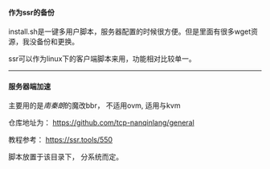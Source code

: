 #### 作为ssr的备份

install.sh是一键多用户脚本，服务器配置的时候很方便。但是里面有很多wget资源，我没备份和更换。   

ssr可以作为linux下的客户端脚本来用，功能相对比较单一。  

-----

#### 服务器端加速

主要用的是*南秦朗*的魔改bbr， 不适用ovm, 适用与kvm

仓库地址为： https://github.com/tcp-nanqinlang/general

教程参考： https://ssr.tools/550

脚本放置于该目录下， 分系统而定。

